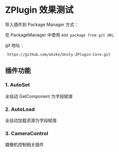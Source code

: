 # ZPlugin 效果测试

导入插件到 Package Manager 方式：

在 PackageManager 中使用 `Add package from git URL`

git 地址：

` https://github.com/okzkx/Unity-ZPlugin-Core.git`

## 插件功能

### 1.  AutoSet

全自动 GetComponent 为字段赋值

### 2. AutoLoad

全自动加载资源为字段赋值

### 3. CameraControl

摄像机控制相关插件